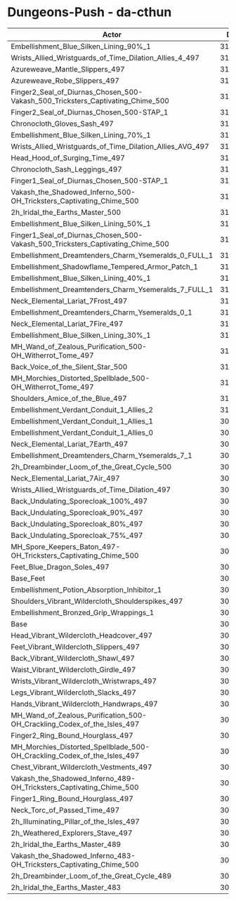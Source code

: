 # Dungeons-Push - da-cthun
| Actor | DPS | Increase |
|---|:---:|:---:|
|Embellishment_Blue_Silken_Lining_90%_1|314721|2.15%|
|Wrists_Allied_Wristguards_of_Time_Dilation_Allies_4_497|314415|2.05%|
|Azureweave_Mantle_Slippers_497|314356|2.03%|
|Azureweave_Robe_Slippers_497|314245|2.00%|
|Finger2_Seal_of_Diurnas_Chosen_500-Vakash_500_Tricksters_Captivating_Chime_500|314043|1.93%|
|Finger2_Seal_of_Diurnas_Chosen_500-STAP_1|313986|1.91%|
|Chronocloth_Gloves_Sash_497|313400|1.72%|
|Embellishment_Blue_Silken_Lining_70%_1|313246|1.67%|
|Wrists_Allied_Wristguards_of_Time_Dilation_Allies_AVG_497|313230|1.67%|
|Head_Hood_of_Surging_Time_497|312817|1.54%|
|Chronocloth_Sash_Leggings_497|312485|1.43%|
|Finger1_Seal_of_Diurnas_Chosen_500-STAP_1|312237|1.35%|
|Vakash_the_Shadowed_Inferno_500-OH_Tricksters_Captivating_Chime_500|312234|1.35%|
|2h_Iridal_the_Earths_Master_500|311993|1.27%|
|Embellishment_Blue_Silken_Lining_50%_1|311741|1.19%|
|Finger1_Seal_of_Diurnas_Chosen_500-Vakash_500_Tricksters_Captivating_Chime_500|311635|1.15%|
|Embellishment_Dreamtenders_Charm_Ysemeralds_0_FULL_1|311593|1.14%|
|Embellishment_Shadowflame_Tempered_Armor_Patch_1|311270|1.03%|
|Embellishment_Blue_Silken_Lining_40%_1|310997|0.94%|
|Embellishment_Dreamtenders_Charm_Ysemeralds_7_FULL_1|310825|0.89%|
|Neck_Elemental_Lariat_7Frost_497|310481|0.78%|
|Embellishment_Dreamtenders_Charm_Ysemeralds_0_1|310462|0.77%|
|Neck_Elemental_Lariat_7Fire_497|310431|0.76%|
|Embellishment_Blue_Silken_Lining_30%_1|310260|0.71%|
|MH_Wand_of_Zealous_Purification_500-OH_Witherrot_Tome_497|310258|0.70%|
|Back_Voice_of_the_Silent_Star_500|310138|0.67%|
|MH_Morchies_Distorted_Spellblade_500-OH_Witherrot_Tome_497|310117|0.66%|
|Shoulders_Amice_of_the_Blue_497|310100|0.65%|
|Embellishment_Verdant_Conduit_1_Allies_2|310024|0.63%|
|Embellishment_Verdant_Conduit_1_Allies_1|309981|0.61%|
|Embellishment_Verdant_Conduit_1_Allies_0|309954|0.61%|
|Neck_Elemental_Lariat_7Earth_497|309910|0.59%|
|Embellishment_Dreamtenders_Charm_Ysemeralds_7_1|309896|0.59%|
|2h_Dreambinder_Loom_of_the_Great_Cycle_500|309706|0.53%|
|Neck_Elemental_Lariat_7Air_497|309498|0.46%|
|Wrists_Allied_Wristguards_of_Time_Dilation_497|309421|0.43%|
|Back_Undulating_Sporecloak_100%_497|309031|0.31%|
|Back_Undulating_Sporecloak_90%_497|308920|0.27%|
|Back_Undulating_Sporecloak_80%_497|308872|0.25%|
|Back_Undulating_Sporecloak_75%_497|308781|0.23%|
|MH_Spore_Keepers_Baton_497-OH_Tricksters_Captivating_Chime_500|308640|0.18%|
|Feet_Blue_Dragon_Soles_497|308527|0.14%|
|Base_Feet|308497|0.13%|
|Embellishment_Potion_Absorption_Inhibitor_1|308493|0.13%|
|Shoulders_Vibrant_Wildercloth_Shoulderspikes_497|308367|0.09%|
|Embellishment_Bronzed_Grip_Wrappings_1|308156|0.02%|
|Base|308087|0.00%|
|Head_Vibrant_Wildercloth_Headcover_497|307970|-0.04%|
|Feet_Vibrant_Wildercloth_Slippers_497|307950|-0.04%|
|Back_Vibrant_Wildercloth_Shawl_497|307828|-0.08%|
|Waist_Vibrant_Wildercloth_Girdle_497|307718|-0.12%|
|Wrists_Vibrant_Wildercloth_Wristwraps_497|307666|-0.14%|
|Legs_Vibrant_Wildercloth_Slacks_497|307575|-0.17%|
|Hands_Vibrant_Wildercloth_Handwraps_497|307537|-0.18%|
|MH_Wand_of_Zealous_Purification_500-OH_Crackling_Codex_of_the_Isles_497|307449|-0.21%|
|Finger2_Ring_Bound_Hourglass_497|307432|-0.21%|
|MH_Morchies_Distorted_Spellblade_500-OH_Crackling_Codex_of_the_Isles_497|307317|-0.25%|
|Chest_Vibrant_Wildercloth_Vestments_497|307166|-0.30%|
|Vakash_the_Shadowed_Inferno_489-OH_Tricksters_Captivating_Chime_500|307026|-0.34%|
|Finger1_Ring_Bound_Hourglass_497|306930|-0.38%|
|Neck_Torc_of_Passed_Time_497|306612|-0.48%|
|2h_Illuminating_Pillar_of_the_Isles_497|306117|-0.64%|
|2h_Weathered_Explorers_Stave_497|306052|-0.66%|
|2h_Iridal_the_Earths_Master_489|304465|-1.18%|
|Vakash_the_Shadowed_Inferno_483-OH_Tricksters_Captivating_Chime_500|304441|-1.18%|
|2h_Dreambinder_Loom_of_the_Great_Cycle_489|302363|-1.86%|
|2h_Iridal_the_Earths_Master_483|300711|-2.39%|

